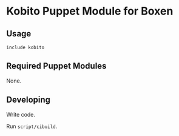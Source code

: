 # Kobito Puppet Module for Boxen

## Usage

```puppet
include kobito
```

## Required Puppet Modules

None.

## Developing

Write code.

Run `script/cibuild`.
